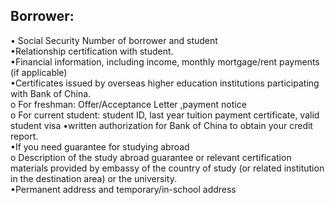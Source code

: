  
 ## Borrower:
 • Social Security Number of borrower and student  
 •Relationship certification with student.  
 •Financial information, including income, monthly mortgage/rent payments (if applicable)  
 •Certificates issued by overseas higher education institutions participating with Bank of China.  
o	For freshman: Offer/Acceptance Letter ,payment notice  
o	For current student: student ID, last year tuition payment certificate, valid student visa
•written authorization for Bank of China to obtain your credit report.  
 •If you need guarantee for studying abroad  
o	Description of the study abroad guarantee or relevant certification materials provided by embassy of the country of study (or related institution in the destination area) or the university.  
•Permanent address and temporary/in-school address  